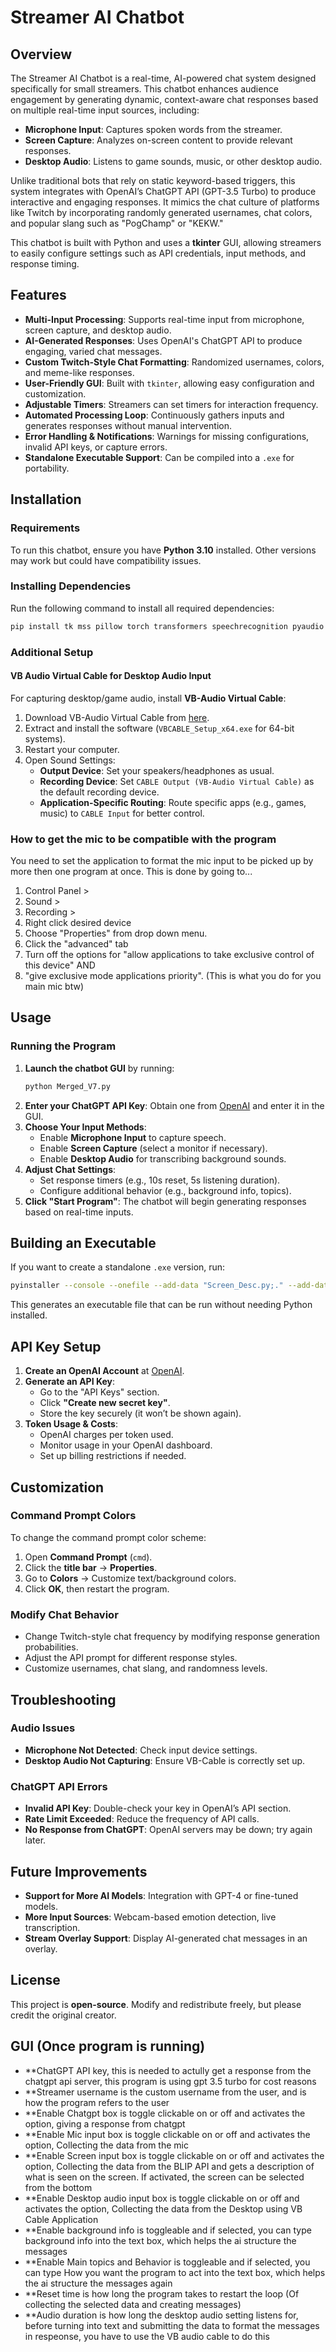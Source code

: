 # Streamer AI Chatbot

## Overview
The Streamer AI Chatbot is a real-time, AI-powered chat system designed specifically for small streamers. This chatbot enhances audience engagement by generating dynamic, context-aware chat responses based on multiple real-time input sources, including:
- **Microphone Input**: Captures spoken words from the streamer.
- **Screen Capture**: Analyzes on-screen content to provide relevant responses.
- **Desktop Audio**: Listens to game sounds, music, or other desktop audio.

Unlike traditional bots that rely on static keyword-based triggers, this system integrates with OpenAI’s ChatGPT API (GPT-3.5 Turbo) to produce interactive and engaging responses. It mimics the chat culture of platforms like Twitch by incorporating randomly generated usernames, chat colors, and popular slang such as "PogChamp" or "KEKW."

This chatbot is built with Python and uses a **tkinter** GUI, allowing streamers to easily configure settings such as API credentials, input methods, and response timing. 

## Features
- **Multi-Input Processing**: Supports real-time input from microphone, screen capture, and desktop audio.
- **AI-Generated Responses**: Uses OpenAI's ChatGPT API to produce engaging, varied chat messages.
- **Custom Twitch-Style Chat Formatting**: Randomized usernames, colors, and meme-like responses.
- **User-Friendly GUI**: Built with `tkinter`, allowing easy configuration and customization.
- **Adjustable Timers**: Streamers can set timers for interaction frequency.
- **Automated Processing Loop**: Continuously gathers inputs and generates responses without manual intervention.
- **Error Handling & Notifications**: Warnings for missing configurations, invalid API keys, or capture errors.
- **Standalone Executable Support**: Can be compiled into a `.exe` for portability.

## Installation
### Requirements
To run this chatbot, ensure you have **Python 3.10** installed. Other versions may work but could have compatibility issues.

### Installing Dependencies
Run the following command to install all required dependencies:
```bash
pip install tk mss pillow torch transformers speechrecognition pyaudio requests openai numpy
```

### Additional Setup
#### **VB Audio Virtual Cable for Desktop Audio Input**
For capturing desktop/game audio, install **VB-Audio Virtual Cable**:
1. Download VB-Audio Virtual Cable from [here](https://vb-audio.com/Cable/).
2. Extract and install the software (`VBCABLE_Setup_x64.exe` for 64-bit systems).
3. Restart your computer.
4. Open Sound Settings:
   - **Output Device**: Set your speakers/headphones as usual.
   - **Recording Device**: Set `CABLE Output (VB-Audio Virtual Cable)` as the default recording device.
   - **Application-Specific Routing**: Route specific apps (e.g., games, music) to `CABLE Input` for better control.


### How to get the mic to be compatible with the program
You need to set the application to format the mic input to be picked up by more then one program at once. This is done by going to... 
1. Control Panel > 
2. Sound > 
3. Recording > 
4. Right click desired device 
5. Choose "Properties" from drop down menu. 
6. Click the "advanced" tab 
7. Turn off the options for "allow applications to take exclusive control of this device" 
AND 
8. "give exclusive mode applications priority". 
(This is what you do for you main mic btw)

## Usage
### Running the Program
1. **Launch the chatbot GUI** by running:
   ```bash
   python Merged_V7.py
   ```
2. **Enter your ChatGPT API Key**: Obtain one from [OpenAI](https://openai.com/) and enter it in the GUI.
3. **Choose Your Input Methods**:
   - Enable **Microphone Input** to capture speech.
   - Enable **Screen Capture** (select a monitor if necessary).
   - Enable **Desktop Audio** for transcribing background sounds.
4. **Adjust Chat Settings**:
   - Set response timers (e.g., 10s reset, 5s listening duration).
   - Configure additional behavior (e.g., background info, topics).
5. **Click "Start Program"**: The chatbot will begin generating responses based on real-time inputs.

## Building an Executable
If you want to create a standalone `.exe` version, run:
```bash
pyinstaller --console --onefile --add-data "Screen_Desc.py;." --add-data "Get_Mic_Input.py;." --add-data "pyaudio_desktop.py;." Merged_V7.py
```
This generates an executable file that can be run without needing Python installed.

## API Key Setup
1. **Create an OpenAI Account** at [OpenAI](https://openai.com/).
2. **Generate an API Key**:
   - Go to the "API Keys" section.
   - Click **"Create new secret key"**.
   - Store the key securely (it won’t be shown again).
3. **Token Usage & Costs**:
   - OpenAI charges per token used.
   - Monitor usage in your OpenAI dashboard.
   - Set up billing restrictions if needed.

## Customization
### Command Prompt Colors
To change the command prompt color scheme:
1. Open **Command Prompt** (`cmd`).
2. Click the **title bar** → **Properties**.
3. Go to **Colors** → Customize text/background colors.
4. Click **OK**, then restart the program.

### Modify Chat Behavior
- Change Twitch-style chat frequency by modifying response generation probabilities.
- Adjust the API prompt for different response styles.
- Customize usernames, chat slang, and randomness levels.

## Troubleshooting
### Audio Issues
- **Microphone Not Detected**: Check input device settings.
- **Desktop Audio Not Capturing**: Ensure VB-Cable is correctly set up.

### ChatGPT API Errors
- **Invalid API Key**: Double-check your key in OpenAI’s API section.
- **Rate Limit Exceeded**: Reduce the frequency of API calls.
- **No Response from ChatGPT**: OpenAI servers may be down; try again later.

## Future Improvements
- **Support for More AI Models**: Integration with GPT-4 or fine-tuned models.
- **More Input Sources**: Webcam-based emotion detection, live transcription.
- **Stream Overlay Support**: Display AI-generated chat messages in an overlay.

## License
This project is **open-source**. Modify and redistribute freely, but please credit the original creator.


## GUI (Once program is running)
- **ChatGPT API key, this is needed to actully get a response from the chatgpt api server, this program is using gpt 3.5 turbo for cost reasons
- **Streamer username is the custom username from the user, and is how the program refers to the user
- **Enable Chatgpt box is toggle clickable on or off and activates the option, giving a response from chatgpt
- **Enable Mic input box is toggle clickable on or off and activates the option, Collecting the data from the mic
- **Enable Screen input box is toggle clickable on or off and activates the option, Collecting the data from the BLIP API and gets a description of what is seen on the screen. If activated, the screen can be selected from the bottom
- **Enable Desktop audio input box is toggle clickable on or off and activates the option, Collecting the data from the Desktop using VB Cable Application
- **Enable background info is toggleable and if selected, you can type background info into the text box, which helps the ai structure the messages
- **Enable Main topics and Behavior is toggleable and if selected, you can type How you want the program to act into the text box, which helps the ai structure the messages again
- **Reset time is how long the program takes to restart the loop (Of collecting the selected data and creating messages)
- **Audio duration is how long the desktop audio setting listens for, before turning into text and submitting the data to format the messages in respeonse, you have to use the VB audio cable to do this
